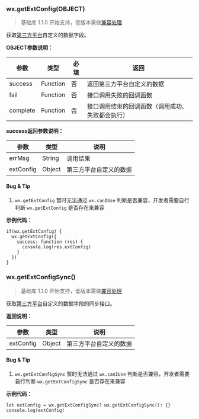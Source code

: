 <!-- https://developers.weixin.qq.com/miniprogram/dev/api/ext-api.html -->

### wx.getExtConfig(OBJECT)

> 基础库 1.1.0 开始支持，低版本需做[兼容处理](https://developers.weixin.qq.com/miniprogram/dev/framework/compatibility.html)

获取[第三方平台](https://mp.weixin.qq.com/debug/wxadoc/dev/devtools/ext.html?t=2018413)自定义的数据字段。

**OBJECT参数说明：**

  参数       |  类型       |  必填 |  返回                       
-------------|-------------|-------|-----------------------------
  success    |  Function   |  否   |  返回第三方平台自定义的数据 
  fail       |  Function   |  否   |  接口调用失败的回调函数     
  complete   |  Function   |  否   |接口调用结束的回调函数（调用成功、失败都会执行）

**success返回参数说明：**

  参数        |  类型     |  说明          
--------------|-----------|----------------
  errMsg      |  String   |  调用结果      
  extConfig   |  Object   |第三方平台自定义的数据

#### Bug & Tip

1.  `wx.getExtConfig` 暂时无法通过 `wx.canIUse` 判断是否兼容，开发者需要自行判断 `wx.getExtConfig` 是否存在来兼容

**示例代码：**

    if(wx.getExtConfig) {
      wx.getExtConfig({
        success: function (res) {
          console.log(res.extConfig)
        }
      })
    }
    

### wx.getExtConfigSync()

> 基础库 1.1.0 开始支持，低版本需做[兼容处理](https://developers.weixin.qq.com/miniprogram/dev/framework/compatibility.html)

获取[第三方平台](https://mp.weixin.qq.com/debug/wxadoc/dev/devtools/ext.html?t=2018413)自定义的数据字段的同步接口。

**返回说明：**

  参数        |  类型     |  说明          
--------------|-----------|----------------
  extConfig   |  Object   |第三方平台自定义的数据

#### Bug & Tip

1.  `wx.getExtConfigSync` 暂时无法通过 `wx.canIUse` 判断是否兼容，开发者需要自行判断 `wx.getExtConfigSync` 是否存在来兼容

**示例代码：**

    let extConfig = wx.getExtConfigSync? wx.getExtConfigSync(): {}
    console.log(extConfig)

